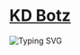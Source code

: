 # [KD Botz](https://t.me/kd_botz)
![Typing SVG](https://readme-typing-svg.herokuapp.com/?lines=Hii+I+Am+Kunal+Nagar!;Owner+of+KD+Botz+😎!;⚠️+TG+Bot+Devloper!;Join+for+more+updates+KD_Botz!)
</p>




<!---
x-kunal/x-kunal is a ✨ special ✨ repository because its `README.md` (this file) appears on your GitHub profile.
You can click the Preview link to take a look at your changes.
--->
